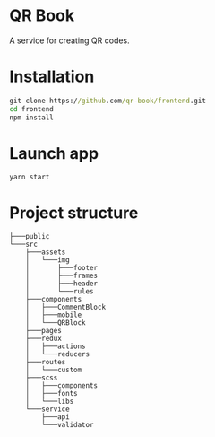# QR Book

A service for creating QR codes.

# Installation
```cmd
git clone https://github.com/qr-book/frontend.git
cd frontend
npm install
```

# Launch app
```
yarn start
```

# Project structure
```
├───public
└───src
    ├───assets
    │   └───img
    │       ├───footer
    │       ├───frames
    │       ├───header
    │       └───rules
    ├───components
    │   ├───CommentBlock
    │   ├───mobile
    │   └───QRBlock
    ├───pages
    ├───redux
    │   ├───actions
    │   └───reducers
    ├───routes
    │   └───custom
    ├───scss
    │   ├───components
    │   ├───fonts
    │   └───libs
    └───service
        ├───api
        └───validator
```

